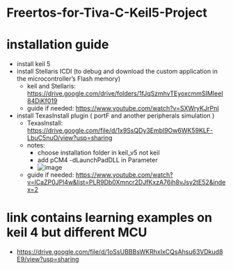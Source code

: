 # Freertos-for-Tiva-C-Keil5-Project
# installation guide
- install keil 5
- install Stellaris ICDI (to debug and download the custom application in the microcontroller’s Flash memory)
  - keil and Stellaris: https://drive.google.com/drive/folders/1fJqSzmhvTEyoxcmmSIMIeeI84DjKf019
  - guide if needed:   https://www.youtube.com/watch?v=SXWryKJrPnI
- install TexasInstall plugin ( portF and another peripherals simulation )
  - TexasInstall: https://drive.google.com/file/d/1x9SsQDy3Embl9Ow6WK59KLF-LbuC5nuO/view?usp=sharing
  - notes:
    - choose installation folder in keil_v5 not keil
    - add pCM4 -dLaunchPadDLL in Parameter
    - ![image](https://github.com/AhMmedMahmoud/Freertos-for-Tiva-C-Keil5-Simple-Project/assets/104006521/2c3d74cb-e148-4bcd-bba5-7de79d34f6b4)
  - guide if needed:   https://www.youtube.com/watch?v=lCaZP0JPl4w&list=PLR9Db0Xmncr2DJfKxzA76ih8vJsy2tE52&index=2
# link contains learning examples on keil 4 but different MCU
- https://drive.google.com/file/d/1oSsUBBBsWKRhxIxCQsAhsu63VDkud8E9/view?usp=sharing
